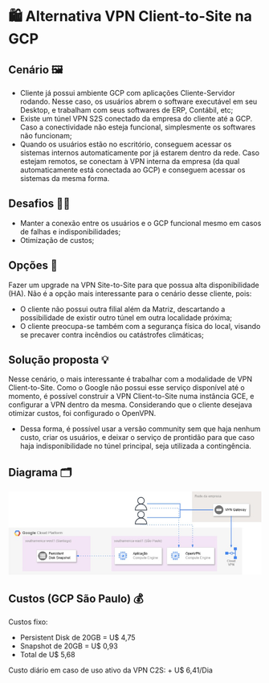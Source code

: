 # 🛍️ Alternativa VPN Client-to-Site na GCP

## Cenário 🖼️
- Cliente já possui ambiente GCP com aplicações Cliente-Servidor rodando. Nesse caso, os usuários abrem o software executável em seu Desktop, e trabalham com seus softwares de ERP, Contábil, etc;
- Existe um túnel VPN S2S conectado da empresa do cliente até a GCP. Caso a conectividade não esteja funcional, simplesmente os softwares não funcionam;
- Quando os usuários estão no escritório, conseguem acessar os sistemas internos automaticamente por já estarem dentro da rede. Caso estejam remotos, se conectam à VPN interna da empresa (da qual automaticamente está conectada ao GCP) e conseguem acessar os sistemas da mesma forma.

## Desafios 🧗‍♂️
- Manter a conexão entre os usuários e o GCP funcional mesmo em casos de falhas e indisponibilidades;
- Otimização de custos;

## Opções 🔀
Fazer um upgrade na VPN Site-to-Site para que possua alta disponibilidade (HA).
Não é a opção mais interessante para o cenário desse cliente, pois:
- O cliente não possui outra filial além da Matriz, descartando a possibilidade de existir outro túnel em outra localidade próxima;
- O cliente preocupa-se também com a segurança física do local, visando se precaver contra incêndios ou catástrofes climáticas;

## Solução proposta 💡
Nesse cenário, o mais interessante é trabalhar com a modalidade de VPN Client-to-Site. Como o Google não possui esse serviço disponível até o momento, é possível construir a VPN Client-to-Site numa instância GCE, e configurar a VPN dentro da mesma. Considerando que o cliente desejava otimizar custos, foi configurado o OpenVPN.

- Dessa forma, é possível usar a versão community sem que haja nenhum custo, criar os usuários, e deixar o serviço de prontidão para que caso haja indisponibilidade no túnel principal, seja utilizada a contingência.

## Diagrama 🗂️
![diagrama](./vpn-c2s-gcp-diagram.jpg)

## Custos (GCP São Paulo) 💰
Custos fixo:
- Persistent Disk de 20GB = U$ 4,75
- Snapshot de 20GB = U$ 0,93
- Total de U$ 5,68

Custo diário em caso de uso ativo da VPN C2S: + U$ 6,41/Dia
